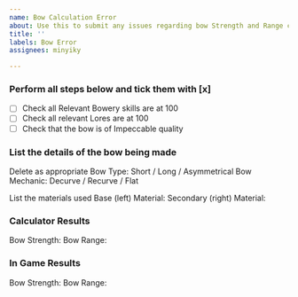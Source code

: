```yaml
---
name: Bow Calculation Error
about: Use this to submit any issues regarding bow Strength and Range calculations.
title: ''
labels: Bow Error
assignees: minyiky

---
```


<!--
IMPORTANT
Issues that don't use this template will be ignored and closed.
-->

### Perform all steps below and tick them with [x]
- [ ] Check all Relevant Bowery skills are at 100
- [ ] Check all relevant Lores are at 100
- [ ] Check that the bow is of Impeccable quality

### List the details of the bow being made 
Delete as appropriate
Bow Type: Short / Long / Asymmetrical
Bow Mechanic: Decurve / Recurve / Flat

List the materials used
Base (left) Material: 
Secondary (right) Material:

### Calculator Results
Bow Strength:
Bow Range:

### In Game Results
Bow Strength:
Bow Range:
